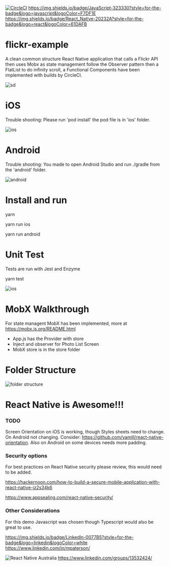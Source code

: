[![CircleCI](https://circleci.com/gh/MarshalPaterson/flickr-example/tree/main.svg?style=svg)](https://circleci.com/gh/MarshalPaterson/flickr-example/tree/main) https://img.shields.io/badge/JavaScript-323330?style=for-the-badge&logo=javascript&logoColor=F7DF1E https://img.shields.io/badge/React_Native-20232A?style=for-the-badge&logo=react&logoColor=61DAFB

# flickr-example

A clean common structure React Native application that calls a Flickr API then uses Mobx as state management follow the Observer pattern then a FlatList to do infinity scroll, a Functional Components have been implemented with builds by CircleCI.

![sd](https://github.com/MarshalPaterson/flickr-example/blob/main/SolutionDesign/SolutionDesign.drawio.png)

# iOS
Trouble shooting: Please run 'pod install' the pod file is in 'ios' folder.

![ios](https://github.com/MarshalPaterson/flickr-example/blob/main/SolutionDesign/ios.gif)

# Android

Trouble shooting: You made to open Android Studio and run ./gradle from the 'android' folder.

![android](https://github.com/MarshalPaterson/flickr-example/blob/main/SolutionDesign/android.gif)

# Install and run
yarn 

yarn run ios

yarn run android

# Unit Test
Tests are run with Jest and Enzyme

yarn test

![ios](https://github.com/MarshalPaterson/flickr-example/blob/main/SolutionDesign/UnitTests.png)

# MobX Walkthrough
For state managent MobX has been implemented, more at https://mobx.js.org/README.html

* App.js has the Provider with store
* Inject and observer for Photo List Screen
* MobX store is in the store folder

# Folder Structure

![folder structure](https://github.com/MarshalPaterson/flickr-example/blob/main/SolutionDesign/folders.png)

# React Native is Awesome!!!

### TODO
Screen Orientation on iOS is working, though Styles sheets need to change. On Android not changing. Consider: https://github.com/yamill/react-native-orientation. Also on Android on some devices needs more padding.

### Security options
For best practices on React Native security please review, this would need to be added.

https://hackernoon.com/how-to-build-a-secure-mobile-application-with-react-native-jz2s34k6

https://www.appsealing.com/react-native-security/

### Other Considerations
For this demo Javascript was chosen though Typescript would also be great to use.

https://img.shields.io/badge/LinkedIn-0077B5?style=for-the-badge&logo=linkedin&logoColor=white https://www.linkedin.com/in/mpaterson/

![React Native Australia](https://media-exp1.licdn.com/dms/image/C5107AQGdkqfacGal1g/group-logo_image-shrink_92x92/0/1631004853641?e=1635202800&v=beta&t=Hh_DGogeu-AMb3xv90J0XUX1pk5tzi06ep3wQjKnlg0) https://www.linkedin.com/groups/13532424/